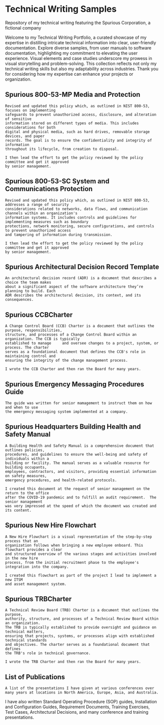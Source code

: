# Technical Writing Samples
Repository of my technical writing featuring the Spurious Corporation, a fictional company

Welcome to my Technical Writing Portfolio, a curated showcase of my expertise in distilling intricate technical information into clear, user-friendly documentation. Explore diverse samples, from user manuals to software documentation, highlighting my commitment to elevating the user experience. Visual elements and case studies underscore my prowess in visual storytelling and problem-solving. This collection reflects not only my technical writing skills but also my adaptability across industries. Thank you for considering how my expertise can enhance your projects or organization.

## Spurious 800-53-MP Media and Protection
    Revised and updated this policy which, as outlined in NIST 800-53, focuses on implementing 
    safeguards to prevent unauthorized access, disclosure, and alteration of sensitive 
    information stored on different types of media. This includes considerations for both 
    digital and physical media, such as hard drives, removable storage devices, and paper 
    records. The goal is to ensure the confidentiality and integrity of information 
    throughout its lifecycle, from creation to disposal.
    
    I then lead the effort to get the policy reviewed by the policy committee and get it approved 
    by senior management.  

## Spurious 800-53-SC System and Communications Protection
    Revised and updated this policy which, as outlined in NIST 800-53, addresses a range of security 
    considerations related to networks, data flows, and communication channels within an organization's 
    information systems. It includes controls and guidelines for implementing measures such as boundary 
    protections, network monitoring, secure configurations, and controls to prevent unauthorized access 
    and tampering of information during transmission.
    
    I then lead the effort to get the policy reviewed by the policy committee and get it approved 
    by senior management.  

## Spurious Architectural Decision Record Template 
    An architectural decision record (ADR) is a document that describes a choice the team makes
    about a significant aspect of the software architecture they’re planning to build. Each 
    ADR describes the architectural decision, its context, and its consequences.

## Spurious CCBCharter
    A Change Control Board (CCB) Charter is a document that outlines the purpose, responsibilities, 
    structure, and processes of a Change Control Board within an organization. The CCB is typically 
    established to manage     and oversee changes to a project, system, or process. The charter 
    serves as a foundational document that defines the CCB's role in maintaining control and 
    ensuring the integrity of the change management process.
    
    I wrote the CCB Charter and then ran the Board for many years. 

## Spurious Emergency Messaging Procedures Guide
    
    The guide was written for senior mamagement to instruct them on how and when to use 
    the emergency messaging system implemented at a company. 

## Spurious Headquarters Building Health and Safety Manual
    A Building Health and Safety Manual is a comprehensive document that outlines policies, 
    procedures, and guidelines to ensure the well-being and safety of individuals within a 
    building or facility. The manual serves as a valuable resource for building occupants, 
    employees, contractors, and visitors, providing essential information on safety measures, 
    emergency procedures, and health-related protocols.
    
    I created this document at the request of senior management on the return to the office 
    after the COVID-19 pandemic and to fulfill an audit requirement.  The senior management 
    was very impressed at the speed of which the document was created and its content. 

## Spurious New Hire Flowchart
    A New Hire Flowchart is a visual representation of the step-by-step process that an 
    organization follows when bringing a new employee onboard. This flowchart provides a clear 
    and structured overview of the various stages and activities involved in the new hire 
    process, from the initial recruitment phase to the employee's integration into the company.
    
    I created this flowchart as part of the project I lead to implement a new ITSM 
    and asset management system. 

## Spurious TRBCharter
    A Technical Review Board (TRB) Charter is a document that outlines the purpose, 
    authority, structure, and processes of a Technical Review Board within an organization. 
    The TRB is typically established to provide oversight and guidance on technical matters, 
    ensuring that projects, systems, or processes align with established technical standards 
    and objectives. The charter serves as a foundational document that defines 
    the TRB's role in technical governance.
    
    I wrote the TRB Charter and then ran the Board for many years. 

## List of Publications
    A list of the presentations I have given at various conferences over many years at locations in North America, Europe, Asia, and Australia.   

I have also written Standard Operating Procedure (SOP) guides, Installation and Configuration Guides, Requirement Documents, Training Exercises, Test Cases, Architectural Decisions, and many conference and training presentations.  



